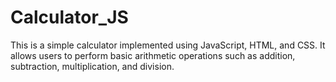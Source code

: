 # Calculator_JS
This is a simple calculator implemented using JavaScript, HTML, and CSS. It allows users to perform basic arithmetic operations such as addition, subtraction, multiplication, and division.
